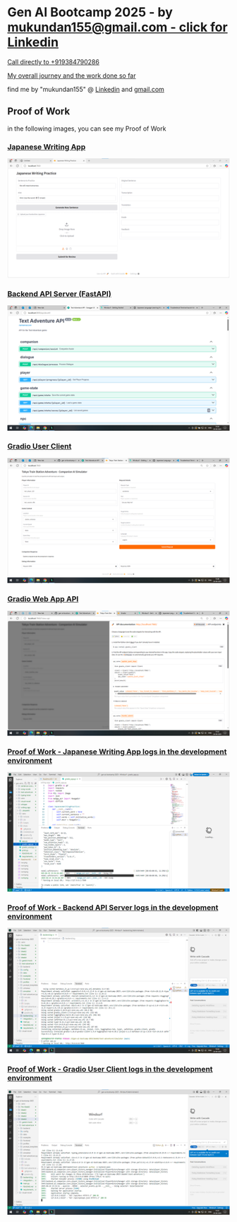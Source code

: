 # Gen AI Bootcamp 2025 - by [mukundan155@gmail.com - click for Linkedin](https://linkedin.com/in/mukundan155)

[Call directly to +919384790286](tel:+919384790286) 

[My overall journey and the work done so far](https://leetcv.com/r/mukundan155?passcode=815467)

find me by "mukundan155" @ [Linkedin](https://linkedin.com/in/mukundan155) and [gmail.com](mailto:mukundan155@gmail.com)

## Proof of Work

in the following images, you can see my Proof of Work

### [Japanese Writing App](run6.png)
![Japanese Writing App](run6.png)

### [Backend API Server (FastAPI)](run2.png)
![Backend API Server (FastAPI)](run2.png)

### [Gradio User Client](run3.png)
![Gradio User Client](run3.png)

### [Gradio Web App API](run4.png)
![Gradio Web App API](run4.png)

### [Proof of Work - Japanese Writing App logs in the development environment](run7.png)
![Proof of Work - Japanese Writing App logs in the development environment](run7.png)

### [Proof of Work - Backend API Server logs in the development environment](run5.png)
![Proof of Work - Backend API Server logs in the development environment](run5.png)

### [Proof of Work - Gradio User Client logs in the development environment](run.png)
![Proof of Work - Gradio User Client logs in the development environment](run.png)

